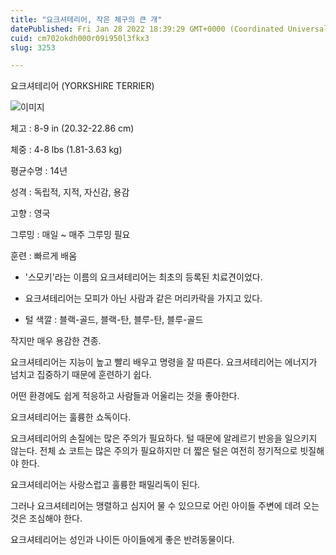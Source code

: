 ```yaml
---
title: "요크셔테리어, 작은 체구의 큰 개"
datePublished: Fri Jan 28 2022 18:39:29 GMT+0000 (Coordinated Universal Time)
cuid: cm702okdh000r09i950l3fkx3
slug: 3253

---
```



요크셔테리어 (YORKSHIRE TERRIER)

![이미지](https://cdn.hashnode.com/res/hashnode/image/upload/v1739253590398/92a4aa19-e719-4e9c-af40-6c57509897a1.jpeg)

체고 : 8-9 in (20.32-22.86 cm)

체중 : 4-8 lbs (1.81-3.63 kg)

평균수명 : 14년

성격 : 독립적, 지적, 자신감, 용감

고향 : 영국

그루밍 : 매일 ~ 매주 그루밍 필요

훈련 : 빠르게 배움

* '스모키'라는 이름의 요크셔테리어는 최초의 등록된 치료견이었다.

* 요크셔테리어는 모피가 아닌 사람과 같은 머리카락을 가지고 있다.

* 털 색깔 : 블랙-골드, 블랙-탄, 블루-탄, 블루-골드

작지만 매우 용감한 견종.

요크셔테리어는 지능이 높고 빨리 배우고 명령을 잘 따른다. 요크셔테리어는 에너지가 넘치고 집중하기 때문에 훈련하기 쉽다.

어떤 환경에도 쉽게 적응하고 사람들과 어울리는 것을 좋아한다.

요크셔테리어는 훌륭한 쇼독이다.

요크셔테리어의 손질에는 많은 주의가 필요하다. 털 때문에 알레르기 반응을 일으키지 않는다. 전체 쇼 코트는 많은 주의가 필요하지만 더 짧은 털은 여전히 정기적으로 빗질해야 한다.

요크셔테리어는 사랑스럽고 훌륭한 패밀리독이 된다.

그러나 요크셔테리어는 맹렬하고 심지어 물 수 있으므로 어린 아이들 주변에 데려 오는 것은 조심해야 한다.

요크셔테리어는 성인과 나이든 아이들에게 좋은 반려동물이다.